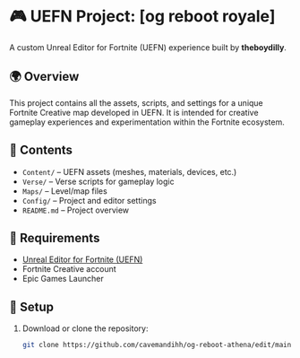# 🎮 UEFN Project: [og reboot royale]

A custom Unreal Editor for Fortnite (UEFN) experience built by **theboydilly**.

## 🌍 Overview

This project contains all the assets, scripts, and settings for a unique Fortnite Creative map developed in UEFN. It is intended for creative gameplay experiences and experimentation within the Fortnite ecosystem.

## 📁 Contents

- `Content/` – UEFN assets (meshes, materials, devices, etc.)
- `Verse/` – Verse scripts for gameplay logic
- `Maps/` – Level/map files
- `Config/` – Project and editor settings
- `README.md` – Project overview

## 🧠 Requirements

- [Unreal Editor for Fortnite (UEFN)](https://github.com/cavemandihh/og-reboot-athena/edit/main/README.md)
- Fortnite Creative account
- Epic Games Launcher

## 🚀 Setup

1. Download or clone the repository:
   ```bash
   git clone https://github.com/cavemandihh/og-reboot-athena/edit/main/README.md
